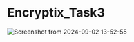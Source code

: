 # Encryptix_Task3
![Screenshot from 2024-09-02 13-52-55](https://github.com/user-attachments/assets/760a41a6-0608-4fa3-ad6e-3768dbd5a4d4)

